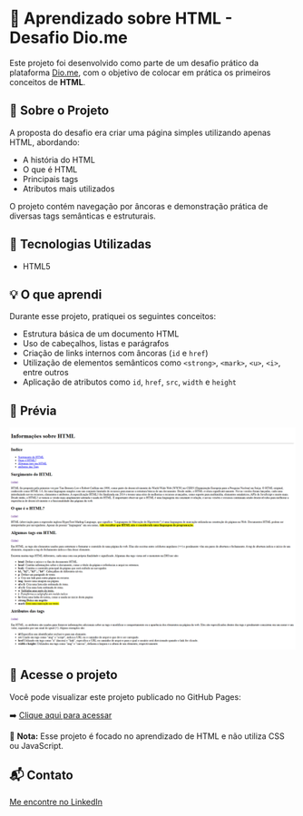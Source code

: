 # 🧠 Aprendizado sobre HTML - Desafio Dio.me

Este projeto foi desenvolvido como parte de um desafio prático da plataforma [Dio.me](https://dio.me), com o objetivo de colocar em prática os primeiros conceitos de **HTML**.

## 📝 Sobre o Projeto

A proposta do desafio era criar uma página simples utilizando apenas HTML, abordando:

- A história do HTML
- O que é HTML
- Principais tags
- Atributos mais utilizados

O projeto contém navegação por âncoras e demonstração prática de diversas tags semânticas e estruturais.

## 🔧 Tecnologias Utilizadas

- HTML5

## 💡 O que aprendi

Durante esse projeto, pratiquei os seguintes conceitos:

- Estrutura básica de um documento HTML
- Uso de cabeçalhos, listas e parágrafos
- Criação de links internos com âncoras (`id` e `href`)
- Utilização de elementos semânticos como `<strong>`, `<mark>`, `<u>`, `<i>`, entre outros
- Aplicação de atributos como `id`, `href`, `src`, `width` e `height`

## 📸 Prévia

![Imagem do projeto](./assets/preview.png)

## 🔗 Acesse o projeto

Você pode visualizar este projeto publicado no GitHub Pages:

➡️ [Clique aqui para acessar](https://luis-fellipe.github.io/pagina-html-basica/)

📌 **Nota:** Esse projeto é focado no aprendizado de HTML e não utiliza CSS ou JavaScript.

## 📬 Contato

[Me encontre no LinkedIn](https://www.linkedin.com/in/luis-fellipe-real)


